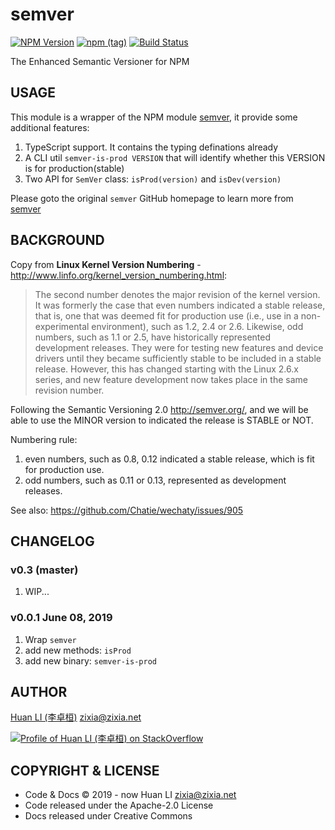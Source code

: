 # semver

[![NPM Version](https://badge.fury.io/js/%40chatie%2Fsemver.svg)](https://www.npmjs.com/package/@chatie/semver)
[![npm (tag)](https://img.shields.io/npm/v/%40chatie/semver/next.svg)](https://www.npmjs.com/package/@chatie/semver?activeTab=versions)
[![Build Status](https://travis-ci.com/Chatie/semver.svg?branch=master)](https://travis-ci.com/Chatie/semver)

The Enhanced Semantic Versioner for NPM

## USAGE

This module is a wrapper of the NPM module [semver](https://www.npmjs.com/package/semver), it provide some additional features:

1. TypeScript support. It contains the typing definations already
1. A CLI util `semver-is-prod VERSION` that will identify whether this VERSION is for production(stable)
1. Two API for `SemVer` class: `isProd(version)` and `isDev(version)`

Please goto the original `semver` GitHub homepage to learn more from [semver](https://github.com/npm/node-semver)

## BACKGROUND

Copy from **Linux Kernel Version Numbering** - <http://www.linfo.org/kernel_version_numbering.html>:

> The second number denotes the major revision of the kernel version. It was formerly the case that even numbers indicated a stable release, that is, one that was deemed fit for production use (i.e., use in a non-experimental environment), such as 1.2, 2.4 or 2.6. Likewise, odd numbers, such as 1.1 or 2.5, have historically represented development releases. They were for testing new features and device drivers until they became sufficiently stable to be included in a stable release. However, this has changed starting with the Linux 2.6.x series, and new feature development now takes place in the same revision number.

Following the Semantic Versioning 2.0 <http://semver.org/>, and we will be able to use the MINOR version to indicated the release is STABLE or NOT.

Numbering rule:

1. even numbers, such as 0.8, 0.12 indicated a stable release, which is fit for production use.
1. odd numbers, such as 0.11 or 0.13, represented as development releases.

See also: <https://github.com/Chatie/wechaty/issues/905>

## CHANGELOG

### v0.3 (master)

1. WIP...

### v0.0.1 June 08, 2019

1. Wrap `semver`
1. add new methods: `isProd`
1. add new binary: `semver-is-prod`

## AUTHOR

[Huan LI (李卓桓)](http://linkedin.com/in/zixia) zixia@zixia.net

[![Profile of Huan LI (李卓桓) on StackOverflow](https://stackexchange.com/users/flair/265499.png)](https://stackexchange.com/users/265499)

## COPYRIGHT & LICENSE

- Code & Docs © 2019 - now Huan LI zixia@zixia.net
- Code released under the Apache-2.0 License
- Docs released under Creative Commons
